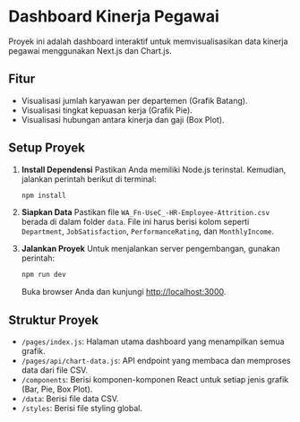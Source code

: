 # Dashboard Kinerja Pegawai

Proyek ini adalah dashboard interaktif untuk memvisualisasikan data kinerja pegawai menggunakan Next.js dan Chart.js.

## Fitur

- Visualisasi jumlah karyawan per departemen (Grafik Batang).
- Visualisasi tingkat kepuasan kerja (Grafik Pie).
- Visualisasi hubungan antara kinerja dan gaji (Box Plot).

## Setup Proyek

1.  **Install Dependensi**
    Pastikan Anda memiliki Node.js terinstal. Kemudian, jalankan perintah berikut di terminal:
    ```bash
    npm install
    ```

2.  **Siapkan Data**
    Pastikan file `WA_Fn-UseC_-HR-Employee-Attrition.csv` berada di dalam folder `data`. File ini harus berisi kolom seperti `Department`, `JobSatisfaction`, `PerformanceRating`, dan `MonthlyIncome`.

3.  **Jalankan Proyek**
    Untuk menjalankan server pengembangan, gunakan perintah:
    ```bash
    npm run dev
    ```
    Buka browser Anda dan kunjungi [http://localhost:3000](http://localhost:3000).

## Struktur Proyek

-   `/pages/index.js`: Halaman utama dashboard yang menampilkan semua grafik.
-   `/pages/api/chart-data.js`: API endpoint yang membaca dan memproses data dari file CSV.
-   `/components`: Berisi komponen-komponen React untuk setiap jenis grafik (Bar, Pie, Box Plot).
-   `/data`: Berisi file data CSV.
-   `/styles`: Berisi file styling global.
